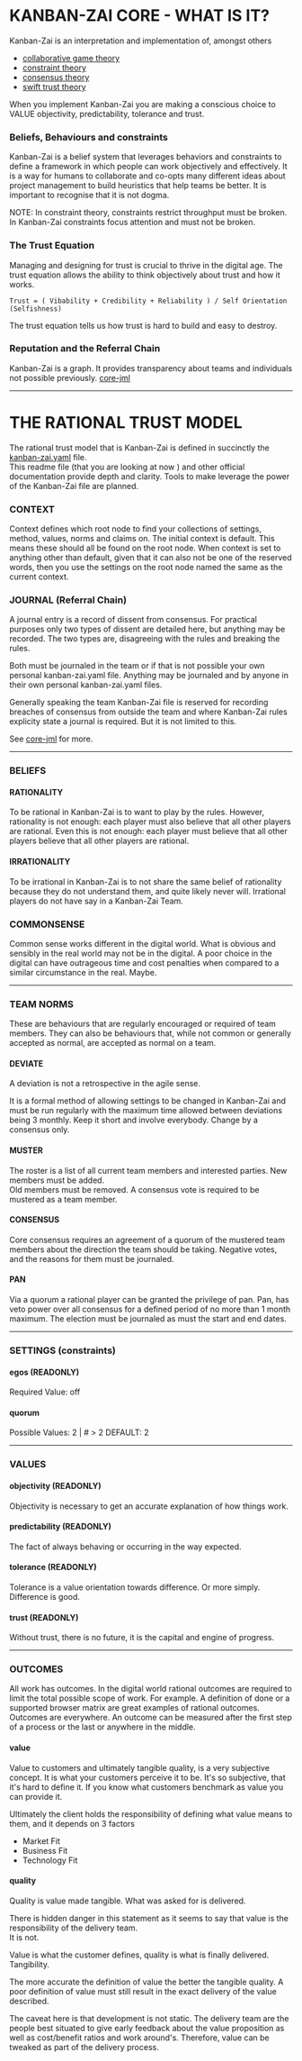 #  KANBAN-ZAI CORE - WHAT IS IT?

Kanban-Zai is an interpretation and implementation of, amongst others
* [collaborative game theory](https://en.wikipedia.org/wiki/Cooperative_game_theory)
* [constraint theory](https://en.wikipedia.org/wiki/Theory_of_constraints)
* [consensus theory](https://en.wikipedia.org/wiki/Consensus_theory)
* [swift trust theory](https://en.wikipedia.org/wiki/Swift_trust_theory)

When you implement Kanban-Zai you are making a conscious choice to VALUE objectivity, predictability, tolerance and trust.

### Beliefs, Behaviours and constraints

Kanban-Zai is a belief system that leverages behaviors and constraints to define a framework in which people can work
objectively and effectively.  It is a way for humans to collaborate and co-opts many different ideas about project
management to build heuristics that help teams be better.  It is important to recognise that it is not dogma. 

NOTE: In constraint theory, constraints restrict throughput must be broken.  In Kanban-Zai constraints focus attention 
and must not be broken.

### The Trust Equation

Managing and designing for trust is crucial to thrive in the digital age.  The trust equation allows the ability 
to think objectively about trust and how it works.

    Trust = ( Vibability + Credibility + Reliability ) / Self Orientation (Selfishness)
    
The trust equation tells us how trust is hard to build and easy to destroy.

### Reputation and the Referral Chain

Kanban-Zai is a graph.  It provides transparency about teams and individuals not possible previously.
[core-jml](core-jml.md) 

---

# THE RATIONAL TRUST MODEL

The rational trust model that is Kanban-Zai is defined in succinctly the [kanban-zai.yaml](./kanban-zai.yaml) file.  
This readme file (that you are looking at now ) and other official documentation provide depth and clarity.  Tools to 
make leverage the power of the Kanban-Zai file are planned.


### CONTEXT

Context defines which root node to find your collections of settings, method, values, norms and claims on.  The initial 
context is default.  This means these should all be found on the root node.  When context is set to anything other than
default, given that it can also not be one of the reserved words, then you use the settings on the root node named the
same as the current context.

### JOURNAL (Referral Chain)

A journal entry is a record of dissent from consensus.  For practical purposes only two types of dissent are detailed
here, but anything may be recorded.  The two types are, disagreeing with the rules and breaking the rules.  

Both must be journaled in the team or if that is not possible your own personal kanban-zai.yaml file.  Anything may be 
journaled and by anyone in their own personal kanban-zai.yaml files.

Generally speaking the team Kanban-Zai file is reserved for recording breaches of consensus from outside the team and
where Kanban-Zai rules explicity state a journal is required.  But it is not limited to this. 

See [core-jml](./core-jml.md) for more.

---
### BELIEFS

#### RATIONALITY

To be rational in Kanban-Zai is to want to play by the rules.  However, rationality is not enough: each player must also 
believe that all other players are rational. Even this is not enough: each player must believe that all other players 
believe that all other players are rational.

#### IRRATIONALITY

To be irrational in Kanban-Zai is to not share the same belief of rationality because they do not understand them, and
quite likely never will.  Irrational players do not have say in a Kanban-Zai Team.

### COMMONSENSE

Common sense works different in the digital world.  What is obvious and sensibly in the real world may not be in the 
digital.  A poor choice in the digital can have outrageous time and cost penalties when compared to a similar 
circumstance in the real.  Maybe.

---

### TEAM NORMS

These are behaviours that are regularly encouraged or required of team members.  They can also be behaviours that, 
while not common or generally accepted as normal, are accepted as normal on a team.

#### DEVIATE

A deviation is not a retrospective in the agile sense.

It is a formal method of allowing settings to be changed in Kanban-Zai and must be run regularly with the maximum time 
allowed between deviations being 3 monthly.  Keep it short and involve everybody.  Change by a consensus only. 

#### MUSTER

The roster is a list of all current team members and interested parties.  New members must be added.  
Old members must be removed.  A consensus vote is required to be mustered as a team member.


#### CONSENSUS

Core consensus requires an agreement of a quorum of the mustered team members about the direction the team should be 
taking.  Negative votes, and the reasons for them must be journaled.

#### PAN

Via a quorum a rational player can be granted the privilege of pan.  Pan, has veto power over all consensus for a defined 
period of no more than 1 month maximum.  The election must be journaled as must the start and end dates.

---

### SETTINGS (constraints)
  
#### egos (READONLY)

Required Value: off

#### quorum

Possible Values: 2 | # > 2  DEFAULT: 2

---

### VALUES

#### objectivity (READONLY)

Objectivity is necessary to get an accurate explanation of how things work.

#### predictability (READONLY)

The fact of always behaving or occurring in the way expected.

#### tolerance (READONLY)

Tolerance is a value orientation towards difference.  Or more simply.  Difference is good.

#### trust (READONLY)

Without trust, there is no future, it is the capital and engine of progress.

---

### OUTCOMES

All work has outcomes.  In the digital world rational outcomes are required to limit the total possible scope of work.
For example. A definition of done or a supported browser matrix are great examples of rational outcomes.  Outcomes are 
everywhere.  An outcome can be measured after the first step of a process or the last or anywhere in the middle.

#### value

Value to customers and ultimately tangible quality, is a very subjective concept.  It is what your customers 
perceive it to be.  It's so subjective, that it's hard to define it. If you know what customers benchmark as value 
you can provide it.  

Ultimately the client holds the responsibility of defining what value means to them, and it depends on 3 factors
* Market Fit
* Business Fit
* Technology Fit

#### quality

Quality is value made tangible. What was asked for is delivered.  

There is hidden danger in this statement as it seems to say that value is the responsibility of the delivery team.  
It is not.  

Value is what the customer defines, quality is what is finally delivered.  Tangibility.

The more accurate the definition of value the better the tangible quality.  A poor definition of value must still result
in the exact delivery of the value described.

The caveat here is that development is not static.  The delivery team are the people best situated to give early 
feedback about the value proposition as well as cost/benefit ratios and work around's.  Therefore, value can be tweaked
as part of the delivery process.
